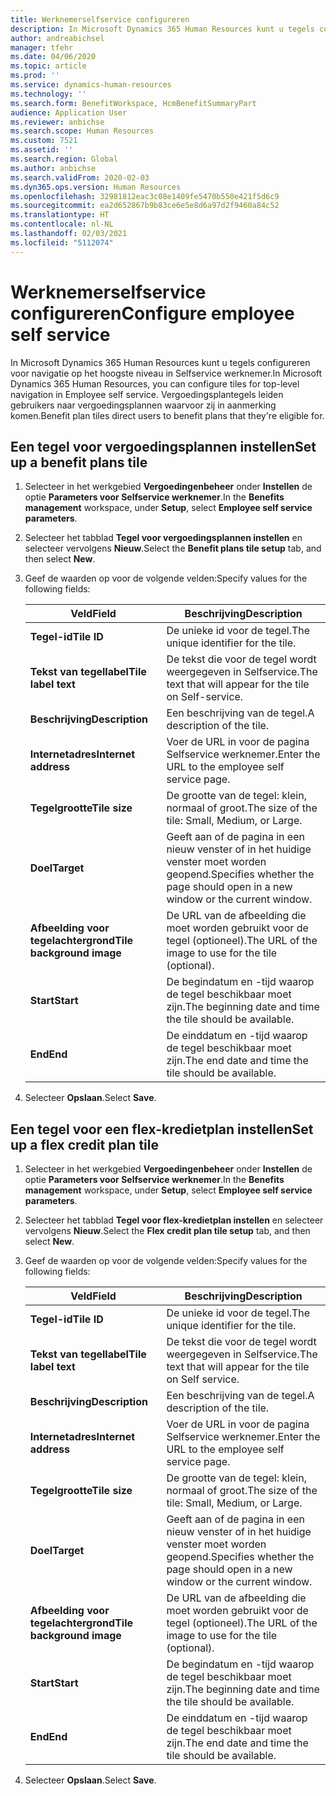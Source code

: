 ```yaml
---
title: Werknemerselfservice configureren
description: In Microsoft Dynamics 365 Human Resources kunt u tegels configureren voor navigatie op het hoogste niveau in Selfservice werknemer.
author: andreabichsel
manager: tfehr
ms.date: 04/06/2020
ms.topic: article
ms.prod: ''
ms.service: dynamics-human-resources
ms.technology: ''
ms.search.form: BenefitWorkspace, HcmBenefitSummaryPart
audience: Application User
ms.reviewer: anbichse
ms.search.scope: Human Resources
ms.custom: 7521
ms.assetid: ''
ms.search.region: Global
ms.author: anbichse
ms.search.validFrom: 2020-02-03
ms.dyn365.ops.version: Human Resources
ms.openlocfilehash: 32981812eac3c08e1409fe5470b550e421f5d6c9
ms.sourcegitcommit: ea2d652867b9b83ce6e5e8d6a97d2f9460a84c52
ms.translationtype: HT
ms.contentlocale: nl-NL
ms.lasthandoff: 02/03/2021
ms.locfileid: "5112074"
---
```

# <a name="configure-employee-self-service"></a><span data-ttu-id="d1526-103">Werknemerselfservice configureren</span><span class="sxs-lookup"><span data-stu-id="d1526-103">Configure employee self service</span></span>

<span data-ttu-id="d1526-104">In Microsoft Dynamics 365 Human Resources kunt u tegels configureren voor navigatie op het hoogste niveau in Selfservice werknemer.</span><span class="sxs-lookup"><span data-stu-id="d1526-104">In Microsoft Dynamics 365 Human Resources, you can configure tiles for top-level navigation in Employee self service.</span></span> <span data-ttu-id="d1526-105">Vergoedingsplantegels leiden gebruikers naar vergoedingsplannen waarvoor zij in aanmerking komen.</span><span class="sxs-lookup"><span data-stu-id="d1526-105">Benefit plan tiles direct users to benefit plans that they're eligible for.</span></span>

## <a name="set-up-a-benefit-plans-tile"></a><span data-ttu-id="d1526-106">Een tegel voor vergoedingsplannen instellen</span><span class="sxs-lookup"><span data-stu-id="d1526-106">Set up a benefit plans tile</span></span>

1. <span data-ttu-id="d1526-107">Selecteer in het werkgebied **Vergoedingenbeheer** onder **Instellen** de optie **Parameters voor Selfservice werknemer**.</span><span class="sxs-lookup"><span data-stu-id="d1526-107">In the **Benefits management** workspace, under **Setup**, select **Employee self service parameters**.</span></span>

2. <span data-ttu-id="d1526-108">Selecteer het tabblad **Tegel voor vergoedingsplannen instellen** en selecteer vervolgens **Nieuw**.</span><span class="sxs-lookup"><span data-stu-id="d1526-108">Select the **Benefit plans tile setup** tab, and then select **New**.</span></span>

3. <span data-ttu-id="d1526-109">Geef de waarden op voor de volgende velden:</span><span class="sxs-lookup"><span data-stu-id="d1526-109">Specify values for the following fields:</span></span>

   | <span data-ttu-id="d1526-110">Veld</span><span class="sxs-lookup"><span data-stu-id="d1526-110">Field</span></span> | <span data-ttu-id="d1526-111">Beschrijving</span><span class="sxs-lookup"><span data-stu-id="d1526-111">Description</span></span> |
   | --- | --- |
   | <span data-ttu-id="d1526-112">**Tegel-id**</span><span class="sxs-lookup"><span data-stu-id="d1526-112">**Tile ID**</span></span> | <span data-ttu-id="d1526-113">De unieke id voor de tegel.</span><span class="sxs-lookup"><span data-stu-id="d1526-113">The unique identifier for the tile.</span></span> |
   | <span data-ttu-id="d1526-114">**Tekst van tegellabel**</span><span class="sxs-lookup"><span data-stu-id="d1526-114">**Tile label text**</span></span> | <span data-ttu-id="d1526-115">De tekst die voor de tegel wordt weergegeven in Selfservice.</span><span class="sxs-lookup"><span data-stu-id="d1526-115">The text that will appear for the tile on Self-service.</span></span> |
   | <span data-ttu-id="d1526-116">**Beschrijving**</span><span class="sxs-lookup"><span data-stu-id="d1526-116">**Description**</span></span> | <span data-ttu-id="d1526-117">Een beschrijving van de tegel.</span><span class="sxs-lookup"><span data-stu-id="d1526-117">A description of the tile.</span></span> |
   | <span data-ttu-id="d1526-118">**Internetadres**</span><span class="sxs-lookup"><span data-stu-id="d1526-118">**Internet address**</span></span> | <span data-ttu-id="d1526-119">Voer de URL in voor de pagina Selfservice werknemer.</span><span class="sxs-lookup"><span data-stu-id="d1526-119">Enter the URL to the employee self service page.</span></span> |
   | <span data-ttu-id="d1526-120">**Tegelgrootte**</span><span class="sxs-lookup"><span data-stu-id="d1526-120">**Tile size**</span></span> | <span data-ttu-id="d1526-121">De grootte van de tegel: klein, normaal of groot.</span><span class="sxs-lookup"><span data-stu-id="d1526-121">The size of the tile: Small, Medium, or Large.</span></span> |
   | <span data-ttu-id="d1526-122">**Doel**</span><span class="sxs-lookup"><span data-stu-id="d1526-122">**Target**</span></span> | <span data-ttu-id="d1526-123">Geeft aan of de pagina in een nieuw venster of in het huidige venster moet worden geopend.</span><span class="sxs-lookup"><span data-stu-id="d1526-123">Specifies whether the page should open in a new window or the current window.</span></span> |
   | <span data-ttu-id="d1526-124">**Afbeelding voor tegelachtergrond**</span><span class="sxs-lookup"><span data-stu-id="d1526-124">**Tile background image**</span></span> | <span data-ttu-id="d1526-125">De URL van de afbeelding die moet worden gebruikt voor de tegel (optioneel).</span><span class="sxs-lookup"><span data-stu-id="d1526-125">The URL of the image to use for the tile (optional).</span></span> |
   | <span data-ttu-id="d1526-126">**Start**</span><span class="sxs-lookup"><span data-stu-id="d1526-126">**Start**</span></span> | <span data-ttu-id="d1526-127">De begindatum en -tijd waarop de tegel beschikbaar moet zijn.</span><span class="sxs-lookup"><span data-stu-id="d1526-127">The beginning date and time the tile should be available.</span></span> |
   | <span data-ttu-id="d1526-128">**End**</span><span class="sxs-lookup"><span data-stu-id="d1526-128">**End**</span></span> | <span data-ttu-id="d1526-129">De einddatum en -tijd waarop de tegel beschikbaar moet zijn.</span><span class="sxs-lookup"><span data-stu-id="d1526-129">The end date and time the tile should be available.</span></span> |

4. <span data-ttu-id="d1526-130">Selecteer **Opslaan**.</span><span class="sxs-lookup"><span data-stu-id="d1526-130">Select **Save**.</span></span>

## <a name="set-up-a-flex-credit-plan-tile"></a><span data-ttu-id="d1526-131">Een tegel voor een flex-kredietplan instellen</span><span class="sxs-lookup"><span data-stu-id="d1526-131">Set up a flex credit plan tile</span></span>

1. <span data-ttu-id="d1526-132">Selecteer in het werkgebied **Vergoedingenbeheer** onder **Instellen** de optie **Parameters voor Selfservice werknemer**.</span><span class="sxs-lookup"><span data-stu-id="d1526-132">In the **Benefits management** workspace, under **Setup**, select **Employee self service parameters**.</span></span>

2. <span data-ttu-id="d1526-133">Selecteer het tabblad **Tegel voor flex-kredietplan instellen** en selecteer vervolgens **Nieuw**.</span><span class="sxs-lookup"><span data-stu-id="d1526-133">Select the **Flex credit plan tile setup** tab, and then select **New**.</span></span>

3. <span data-ttu-id="d1526-134">Geef de waarden op voor de volgende velden:</span><span class="sxs-lookup"><span data-stu-id="d1526-134">Specify values for the following fields:</span></span>

   | <span data-ttu-id="d1526-135">Veld</span><span class="sxs-lookup"><span data-stu-id="d1526-135">Field</span></span> | <span data-ttu-id="d1526-136">Beschrijving</span><span class="sxs-lookup"><span data-stu-id="d1526-136">Description</span></span> |
   | --- | --- |
   | <span data-ttu-id="d1526-137">**Tegel-id**</span><span class="sxs-lookup"><span data-stu-id="d1526-137">**Tile ID**</span></span> | <span data-ttu-id="d1526-138">De unieke id voor de tegel.</span><span class="sxs-lookup"><span data-stu-id="d1526-138">The unique identifier for the tile.</span></span> |
   | <span data-ttu-id="d1526-139">**Tekst van tegellabel**</span><span class="sxs-lookup"><span data-stu-id="d1526-139">**Tile label text**</span></span> | <span data-ttu-id="d1526-140">De tekst die voor de tegel wordt weergegeven in Selfservice.</span><span class="sxs-lookup"><span data-stu-id="d1526-140">The text that will appear for the tile on Self service.</span></span> |
   | <span data-ttu-id="d1526-141">**Beschrijving**</span><span class="sxs-lookup"><span data-stu-id="d1526-141">**Description**</span></span> | <span data-ttu-id="d1526-142">Een beschrijving van de tegel.</span><span class="sxs-lookup"><span data-stu-id="d1526-142">A description of the tile.</span></span> |
   | <span data-ttu-id="d1526-143">**Internetadres**</span><span class="sxs-lookup"><span data-stu-id="d1526-143">**Internet address**</span></span> | <span data-ttu-id="d1526-144">Voer de URL in voor de pagina Selfservice werknemer.</span><span class="sxs-lookup"><span data-stu-id="d1526-144">Enter the URL to the employee self service page.</span></span> |
   | <span data-ttu-id="d1526-145">**Tegelgrootte**</span><span class="sxs-lookup"><span data-stu-id="d1526-145">**Tile size**</span></span> | <span data-ttu-id="d1526-146">De grootte van de tegel: klein, normaal of groot.</span><span class="sxs-lookup"><span data-stu-id="d1526-146">The size of the tile: Small, Medium, or Large.</span></span> |
   | <span data-ttu-id="d1526-147">**Doel**</span><span class="sxs-lookup"><span data-stu-id="d1526-147">**Target**</span></span> | <span data-ttu-id="d1526-148">Geeft aan of de pagina in een nieuw venster of in het huidige venster moet worden geopend.</span><span class="sxs-lookup"><span data-stu-id="d1526-148">Specifies whether the page should open in a new window or the current window.</span></span> |
   | <span data-ttu-id="d1526-149">**Afbeelding voor tegelachtergrond**</span><span class="sxs-lookup"><span data-stu-id="d1526-149">**Tile background image**</span></span> | <span data-ttu-id="d1526-150">De URL van de afbeelding die moet worden gebruikt voor de tegel (optioneel).</span><span class="sxs-lookup"><span data-stu-id="d1526-150">The URL of the image to use for the tile (optional).</span></span> |
   | <span data-ttu-id="d1526-151">**Start**</span><span class="sxs-lookup"><span data-stu-id="d1526-151">**Start**</span></span> | <span data-ttu-id="d1526-152">De begindatum en -tijd waarop de tegel beschikbaar moet zijn.</span><span class="sxs-lookup"><span data-stu-id="d1526-152">The beginning date and time the tile should be available.</span></span> |
   | <span data-ttu-id="d1526-153">**End**</span><span class="sxs-lookup"><span data-stu-id="d1526-153">**End**</span></span> | <span data-ttu-id="d1526-154">De einddatum en -tijd waarop de tegel beschikbaar moet zijn.</span><span class="sxs-lookup"><span data-stu-id="d1526-154">The end date and time the tile should be available.</span></span> |

4. <span data-ttu-id="d1526-155">Selecteer **Opslaan**.</span><span class="sxs-lookup"><span data-stu-id="d1526-155">Select **Save**.</span></span>

